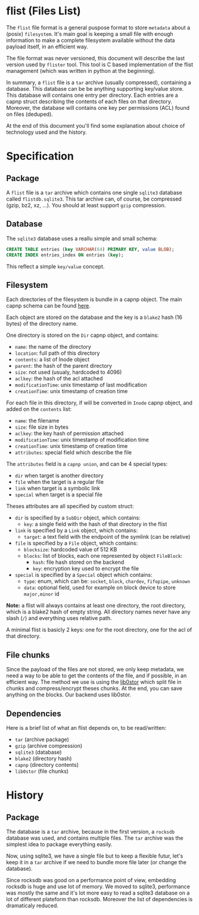 # flist (Files List)
The `flist` file format is a general puspose format to store `metadata` about a (posix) `filesystem`.
It's main goal is keeping a small file with enough information to make a complete filesystem available
without the data payload itself, in an efficient way.

The file format was never versioned, this document will describe the last version used by `flister` tool.
This tool is C based implementation of the flist management (which was written in python at the beginning).

In summary, a `flist` file is a `tar` archive (usually compressed), containing a database. This database
can be be anything supporting key/value store. This database will contains one entry per directory. Each
entries are a capnp struct describing the contents of each files on that directory. Moreover, the database will
contains one key per permissions (ACL) found on files (deduped).

At the end of this document you'll find some explanation about choice of technology used and the history.

# Specification

## Package
A `flist` file is a `tar` archive which contains one single `sqlite3` database called `flistdb.sqlite3`.
This tar archive can, of course, be compressed (gzip, bz2, xz, ...).
You should at least support `gzip` compression.

## Database
The `sqlite3` database uses a reallu simple and small schema:
```sql
CREATE TABLE entries (key VARCHAR(64) PRIMARY KEY, value BLOB);
CREATE INDEX entries_index ON entries (key);
```

This reflect a simple `key/value` concept.

## Filesystem
Each directories of the filesystem is bundle in a capnp object. The main capnp schema can be found
[here](https://github.com/threefoldtech/jumpscale_lib/blob/development/JumpscaleLib/data/flist/model.capnp).

Each object are stored on the database and the key is a `blake2` hash (16 bytes) of the directory name.

One directory is stored on the `Dir` capnp object, and contains:
- `name`: the name of the directory
- `location`: full path of this directory
- `contents`: a list of Inode object
- `parent`: the hash of the parent directory
- `size`: not used (usualy, hardcoded to 4096)
- `aclkey`: the hash of the acl attached
- `modificationTime`: unix timestamp of last modification
- `creationTime`: unix timestamp of creation time

For each file in this directory, if will be converted in `Inode` capnp object, and added on the `contents` list:
- `name`: the filename
- `size`: file size in bytes
- `aclkey`: the key hash of permission attached
- `modificationTime`: unix timestamp of modification time
- `creationTime`: unix timestamp of creation time
- `attributes`: special field which describe the file

The `attributes` field is a `capnp union`, and can be 4 special types:
- `dir` when target is another directory
- `file` when the target is a regular file
- `link` when target is a symbolic link
- `special` when target is a special file

Theses attributes are all specified by custom struct:
- `dir` is specified by a `SubDir` object, which contains:
  - `key`: a single field with the hash of that directory in the flist
- `link` is specified by a `Link` object, which contains:
  - `target`: a text field with the endpoint of the symlink (can be relative)
- `file` is specified by a `File` object, which contains:
  - `blocksize`: hardcoded value of 512 KB
  - `blocks`: list of blocks, each one represented by object `FileBlock`:
    - `hash`: file hash stored on the backend
    - `key`: encryption key used to encrypt the file
- `special` is specified by a `Special` object which contains:
  - `type`: enum, which can be: `socket`, `block`, `chardev`, `fifopipe`, `unknown`
  - `data`: optional field, used for example on block device to store `major,minor` id

**Note:** a flist will always contains at least one directory, the root directory, which is a blake2 hash of
empty string. All directory names never have any slash (`/`) and everything uses relative path.

A minimal flist is basicly 2 keys: one for the root directory, one for the acl of that directory.

## File chunks
Since the payload of the files are not stored, we only keep metadata, we need a way to be able to
get the contents of the file, and if possible, in an efficient way. The method we use is using the
[lib0stor](https://github.com/maxux/lib0stor) which split file in chunks and compress/encrypt theses chunks.
At the end, you can save anything on the blocks. Our backend uses lib0stor.

## Dependencies
Here is a brief list of what an flist depends on, to be read/written:
- `tar` (archive package)
- `gzip` (archive compression)
- `sqlite3` (database)
- `blake2` (directory hash)
- `capnp` (directory contents)
- `lib0stor` (file chunks)

# History

## Package
The database is a `tar` archive, because in the first version, a `rocksdb` database was used,
and contains multiple files. The `tar` archive was the simplest idea to package everything easily.

Now, using sqlite3, we have a single file but to keep a flexible futur, let's keep it in a `tar` archive
if we need to bundle more file later (or change the database).

Since rocksdb was good on a performance point of view, embedding rocksdb is huge and use lot of memory.
We moved to sqlite3, performance was mostly the same and it's lot more easy to read a sqlite3 database
on a lot of different plateform than rocksdb. Moreover the list of dependencies is dramaticaly reduced.
